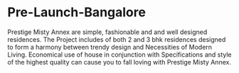 # Pre-Launch-Bangalore
Prestige Misty Annex are simple, fashionable and and well designed residences. The Project includes of both 2 and 3 bhk  residences designed to form a harmony between trendy design and Necessities of Modern Living. Economical use of house in conjunction with Specifications and style of the highest quality can cause you to fall loving with Prestige Misty Annex.
